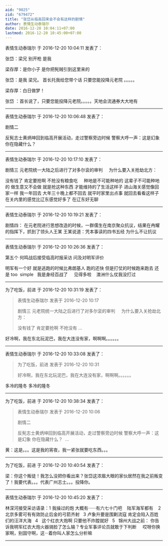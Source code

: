 ```yaml
---
aid: "9025"
zid: "679472"
title: "张岱从临高回来会不会有这样的剧情"
author: 表情生动泰瑞尔
date: 2016-12-20 10:04:11+07:00
lastmod: 2016-12-20 10:45:00+07:00
---
```


表情生动泰瑞尔 于 2016-12-20 10:04:11 发表了：

张岱：梁兄 别开枪 是我

梁存厚：是你小子 是你把髡贼引到这里来的

张岱：是我 梁兄。 首长托我给您带个话 只要您能投降元老院 。。。。。

梁存厚：白日做梦！

张岱 ：首长说了，只要您能投降元老院。。。。。天地会流通券大大地有

---

表情生动泰瑞尔 于 2016-12-20 10:06:48 发表了：

剧情二

反髡志士黄炳坤回到临高开展活动，走过警察旁边时候 警察大呼一声：这是幻象 你在隐藏什么？

---

表情生动泰瑞尔 于 2016-12-20 10:17:10 发表了：

剧情三 元老院统一大陆之后进行了对多尔衮的审判     为什么要入关抢劫北方：

没有钱了 肯定要抢啊 不抢没有粮食吃     种地是不可能种地的 这辈子不可能种地的 做生意又不会做 就是抢这种东西 才能维持的了生活这样子 进山海关感觉像回家一样 我一年回去 大年三十晚上都不回去 就平时家里出点事 就回去看看这样子 在关内里的感觉比辽东感觉好多了 在辽东好无聊

---

表情生动泰瑞尔 于 2016-12-20 10:19:21 发表了：

剧情四： 在元老院进行思想改造的时候，一群儒生在南京聚众抗议，结果在冉耀的指挥下，抓到了领头人王某 王某说道：凭本事读的四书五经 为什么不让抗议

---

表情生动泰瑞尔 于 2016-12-20 10:26:36 发表了：

第五个 何鸣战后接受临高时报采访 问及对明军评价

明军有一个好 就是逃跑的时候比弗朗基人 跑的还快 但是打仗的时候跑来跑去 还是 too  simple   我是身经百战了     见得多啦    澳洲什么仗我没打过

---

为了吃饭，前进 于 2016-12-20 10:31:19 发表了：

> 表情生动泰瑞尔 发表于 2016-12-20 10:17
>
> 剧情三 元老院统一大陆之后进行了对多尔衮的审判     为什么要入关抢劫北方：
>
> 没有钱了 肯定要抢啊 不抢没有 ...

好冷啊，我在东北玩泥巴，我在大连没有家，啊啊啊。。。。。。

---

表情生动泰瑞尔 于 2016-12-20 10:33:08 发表了：

> 为了吃饭，前进 发表于 2016-12-20 10:31
>
> 好冷啊，我在东北玩泥巴，我在大连没有家，啊啊啊。。。。。。

多冷的隆冬 多冷的隆冬

---

为了吃饭，前进 于 2016-12-20 10:38:34 发表了：

> 表情生动泰瑞尔 发表于 2016-12-20 10:06
>
> 剧情二
>
> 反髡志士黄炳坤回到临高开展活动，走过警察旁边时候 警察大呼一声：这是幻象 你在隐藏什么？  ...

黄：这是。。。这是我的宵夜，我一紧张就要吃东西。。。

---

为了吃饭，前进 于 2016-12-20 10:40:54 发表了：

梁：你这个叛徒！我怎么没把你看出来？张岱这浓眉大眼的家伙居然在我之前叛变了！我要代表。。。代表广州志士。。。投降你。

---

表情生动泰瑞尔 于 2016-12-20 10:45:20 发表了：

林深河接受采访语录：1 我操过的炮 大概有······有六七十门吧    陆军海军都有    2 北京多雾可有有效防止后金的弓箭齐射   3 卢象升要是围剿流寇 肯定会陷入百姓们的汪洋大海   4   这个红衣大炮啊 只要他不炸膛就好   5   锦州大战之前： 你告诉我明军红衣大炮火器骑脸了怎么输？专业军事评论员就敢于下判断     哎呀你换家啊，别固守啊，这···着你叫人家怎么分析嘛

---
